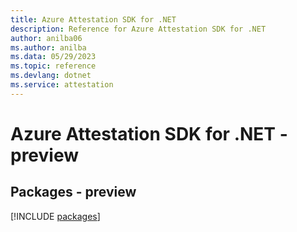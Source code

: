 ```yaml
---
title: Azure Attestation SDK for .NET
description: Reference for Azure Attestation SDK for .NET
author: anilba06
ms.author: anilba
ms.data: 05/29/2023
ms.topic: reference
ms.devlang: dotnet
ms.service: attestation
---
```

# Azure Attestation SDK for .NET - preview
## Packages - preview
[!INCLUDE [packages](attestation-index.md)]